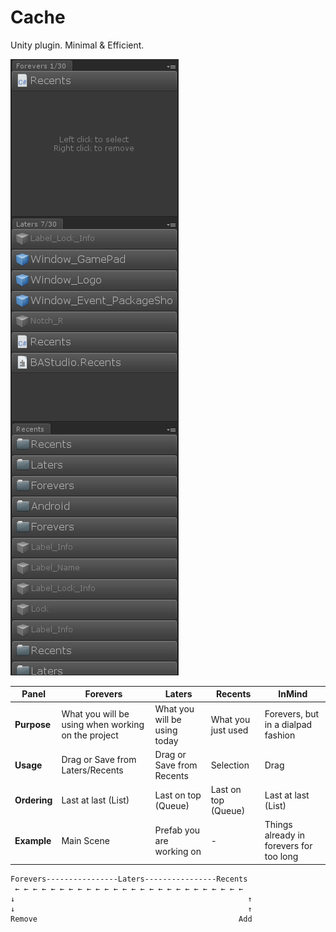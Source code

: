 # Cache
Unity plugin. Minimal & Efficient.

![](Assets/2021-04-16-13-33-36.png)

| **Panel** | Forevers                                           | Laters                              | Recents                             | InMind |
| - |----------------------------------------------------|-------------------------------------|-------------------------------------| --- |
| **Purpose** | What you will be using when working on the project | What you will be using today        | What you just used                  | Forevers, but in a dialpad fashion|
| **Usage** | Drag or Save from Laters/Recents                   | Drag or Save from Recents           | Selection                           | Drag
| **Ordering** | Last at last (List) | Last on top (Queue) | Last on top (Queue) | Last at last (List)
| **Example** | Main Scene | Prefab you are working on | - | Things already in forevers for too long |


```
Forevers----------------Laters----------------Recents
 ← ← ← ← ← ← ← ← ← ← ← ← ← ← ← ← ← ← ← ← ← ← ← ← ← ← 
↓                                                    ↑
↓                                                    ↑
Remove                                             Add
```
